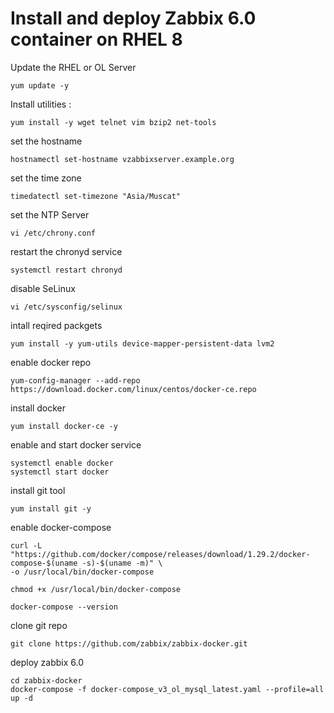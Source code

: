 # Install and deploy Zabbix 6.0 container on RHEL 8

Update the RHEL or OL Server 
```
yum update -y
```

Install utilities :
```
yum install -y wget telnet vim bzip2 net-tools
```
set the hostname
```
hostnamectl set-hostname vzabbixserver.example.org
```
set the time zone
```
timedatectl set-timezone "Asia/Muscat"
```
set the NTP Server 
```
vi /etc/chrony.conf
```
restart the chronyd service
```
systemctl restart chronyd
```
disable SeLinux
```
vi /etc/sysconfig/selinux
```
intall reqired packgets
```
yum install -y yum-utils device-mapper-persistent-data lvm2
```
enable docker repo
```
yum-config-manager --add-repo https://download.docker.com/linux/centos/docker-ce.repo
```
install docker 
```
yum install docker-ce -y
```
enable and start docker service 
```
systemctl enable docker
systemctl start docker
```
install git tool 
```
yum install git -y
```
enable docker-compose
```
curl -L "https://github.com/docker/compose/releases/download/1.29.2/docker-compose-$(uname -s)-$(uname -m)" \
-o /usr/local/bin/docker-compose
```
```
chmod +x /usr/local/bin/docker-compose
```
```
docker-compose --version
```
clone git repo 
```
git clone https://github.com/zabbix/zabbix-docker.git
```

deploy zabbix 6.0 
```
cd zabbix-docker
docker-compose -f docker-compose_v3_ol_mysql_latest.yaml --profile=all up -d
```


